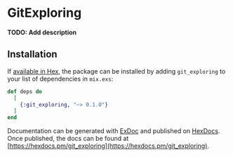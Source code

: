 # GitExploring

**TODO: Add description**

## Installation

If [available in Hex](https://hex.pm/docs/publish), the package can be installed
by adding `git_exploring` to your list of dependencies in `mix.exs`:

```elixir
def deps do
  [
    {:git_exploring, "~> 0.1.0"}
  ]
end
```

Documentation can be generated with [ExDoc](https://github.com/elixir-lang/ex_doc)
and published on [HexDocs](https://hexdocs.pm). Once published, the docs can
be found at [https://hexdocs.pm/git_exploring](https://hexdocs.pm/git_exploring).

